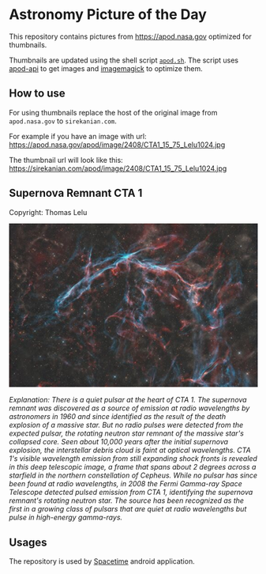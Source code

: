 # Astronomy Picture of the Day

This repository contains pictures from https://apod.nasa.gov optimized for thumbnails.

Thumbnails are updated using the shell script [`apod.sh`](apod.sh). The script
uses [apod-api](https://github.com/nasa/apod-api) to get images and [imagemagick](https://imagemagick.org) to
optimize them.

## How to use

For using thumbnails replace the host of the original image from `apod.nasa.gov` to `sirekanian.com`.

For example if you have an image with url:<br>
https://apod.nasa.gov/apod/image/2408/CTA1_15_75_Lelu1024.jpg

The thumbnail url will look like this:<br>
https://sirekanian.com/apod/image/2408/CTA1_15_75_Lelu1024.jpg

## Supernova Remnant CTA 1

Copyright: Thomas Lelu

[![the picture of the day][1]][2]

_Explanation: There is a quiet pulsar at the heart of CTA 1. The supernova remnant was discovered as a source of emission at radio wavelengths by astronomers in 1960 and since identified as the result of the death explosion of a massive star. But no radio pulses were detected from the expected pulsar, the rotating neutron star remnant of the massive star's collapsed core. Seen about 10,000 years after the initial supernova explosion, the interstellar debris cloud is faint at optical wavelengths. CTA 1's visible wavelength emission from still expanding shock fronts is revealed in this deep telescopic image, a frame that spans about 2 degrees across a starfield in the northern constellation of Cepheus. While no pulsar has since been found at radio wavelengths, in 2008 the Fermi Gamma-ray Space Telescope detected pulsed emission from CTA 1, identifying the supernova remnant's rotating neutron star. The source has been recognized as the first in a growing class of pulsars that are quiet at radio wavelengths but pulse in high-energy gamma-rays._

## Usages

The repository is used by [Spacetime][3] android application.

[1]: image/2408/CTA1_15_75_Lelu1024.jpg

[2]: https://apod.nasa.gov/apod/image/2408/CTA1_15_75_Lelu1024.jpg

[3]: https://github.com/sirekanian/spacetime
